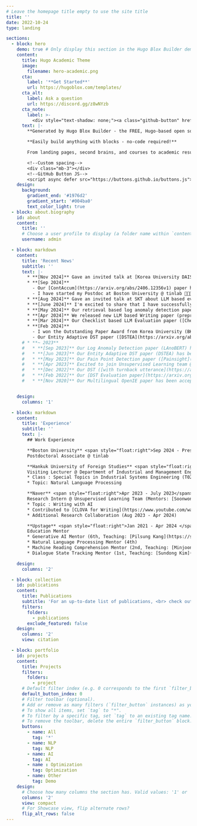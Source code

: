 ```yaml
---
# Leave the homepage title empty to use the site title
title: ''
date: 2022-10-24
type: landing

sections:
  - block: hero
    demo: true # Only display this section in the Hugo Blox Builder demo site
    content:
      title: Hugo Academic Theme
      image:
        filename: hero-academic.png
      cta:
        label: '**Get Started**'
        url: https://hugoblox.com/templates/
      cta_alt:
        label: Ask a question
        url: https://discord.gg/z8wNYzb
      cta_note:
        label: >-
          <div style="text-shadow: none;"><a class="github-button" href="https://github.com/HugoBlox/hugo-blox-builder" data-icon="octicon-star" data-size="large" data-show-count="true" aria-label="Star">Star Hugo Blox Builder</a></div><div style="text-shadow: none;"><a class="github-button" href="https://github.com/HugoBlox/theme-academic-cv" data-icon="octicon-star" data-size="large" data-show-count="true" aria-label="Star">Star the Academic template</a></div>
      text: |-
        **Generated by Hugo Blox Builder - the FREE, Hugo-based open source website builder trusted by 500,000+ sites.**

        **Easily build anything with blocks - no-code required!**

        From landing pages, second brains, and courses to academic resumés, conferences, and tech blogs.

        <!--Custom spacing-->
        <div class="mb-3"></div>
        <!--GitHub Button JS-->
        <script async defer src="https://buttons.github.io/buttons.js"></script>
    design:
      background:
        gradient_end: '#1976d2'
        gradient_start: '#004ba0'
        text_color_light: true
  - block: about.biography
    id: about
    content:
      title: ''
      # Choose a user profile to display (a folder name within `content/authors/`)
      username: admin

  - block: markdown
    content:
      title: 'Recent News'
      subtitle: ''
      text: |-
        * **[Nov 2024]** Gave an invited talk at [Korea University DAIS Lab](https://dais.korea.ac.kr/) about Goal-Oriented Language Model
        * **[Sep 2024]** 
          - Our [ContAccum](https://arxiv.org/abs/2406.12356v1) paper has been accepted to **NeurIPS 2024**! 
          - I have started my Postdoc at Boston University @ tinlab 🤖💭🦔
        * **[Aug 2024]** Gave an invited talk at SKT about LLM based evaluation for Open-ended generation
        * **[June 2024]** I'm excited to share that I have successfully defended my Ph.D! 👩🏻‍🎓🌟
        * **[May 2024]** Our retrieval based log anomaly detection paper ([RAPID](https://arxiv.org/abs/2311.05160)) has been accepted for publication in the EAAI journal! (Q1, IF=8.0)
        * **[Apr 2024]** We released new LLM based Writing paper (preprint)!; Check out [WritingPath](https://arxiv.org/abs/2404.13919)
        * **[Mar 2024]** Our Checklist based LLM Evaluation paper ([CheckEval](https://arxiv.org/abs/2403.18771)) has been accepted at HEAL @ CHI 2024
        * **[Feb 2024]**  
          - I won the Outstanding Paper Award from Korea University (BK21)
          - Our Entity Adaptive DST paper ([DSTEA](https://arxiv.org/abs/2207.03858)) has been accepted for publication in the Knowledge-Based Systems journal (Q1, IF=8.8)
      # * **~ 2023**
      #   * **[Sep 2023]** Our Log Anomaly Detection paper (LAnoBERT) has been accepted for publication in the Applied Soft Computing journal (Q1, IF=8.7)
      #   * **[Jun 2023]** Our Entity Adaptive DST paper (DSTEA) has been accepted at KnowledgeNLP @ KDD 2023
      #   * **[May 2023]** Our Pain Point Detection paper ([Painsight](https://arxiv.org/abs/2306.02043)) has been accepted at WASSA @ ACL 2023
      #   * **[Apr 2023]** Excited to join Unsupervised Learning team @ NAVER as Research intern 
      #   * **[Dec 2022]** Our DST ([with turnback utterance](https://arxiv.org/abs/2108.12637)) paper has been accepted at SereTOD @ EMNLP 2022
      #   * **[Feb 2022]** Our [DST Evaluation paper](https://arxiv.org/abs/2203.03123) has been accepted at ACL 2022
      #   * **[Nov 2020]** Our Multilingual OpenIE paper has been accepted at EMNLP 2020 (findings)


    design:
      columns: '1'

  - block: markdown
    content:
      title: 'Experience'
      subtitle: ''
      text: |-
        ## Work Experience

        **Boston University** <span style="float:right">Sep 2024 - Present</span> <br>
        Postdoctoral Associate @ tinlab

        **Hankuk University of Foreign Studies** <span style="float:right">Mar 2024 - June 2024</span> <br>
        Visiting Lecturer @ Department of Industrial and Management Engineering
        * Class : Special Topics in Industrial Systems Engineering (T02459101)
        * Topic: Natural Language Processing 

        **Naver** <span style="float:right">Apr 2023 - July 2023</span> <br>
        Research Intern @ Unsupervised Learning Team (Mentors: [Soonwon Ka](https://www.linkedin.com/in/soonwon-ka-664045b6/), [Bokyung Son](https://scholar.google.com/citations?user=EoFIGVAAAAAJ&hl=en), [Jaewook Kang](https://scholar.google.com/citations?user=ai2XNnMAAAAJ&hl=en))
        * Topic : Writing with AI
        * Contributed to [CLOVA for Writing](https://www.youtube.com/watch?v=Xl2_a0cxcg8&ab_channel=PLAYNAVER) @ Naver
        * Additional Research Collaboration (Aug 2023 - Apr 2024)

        **Upstage** <span style="float:right">Jan 2021 - Apr 2024 </span> <br>
        Education Mentor
        * Generative AI Mentor (6th, Teaching: [Pilsung Kang](https://scholar.google.com/citations?user=I2pcWZIAAAAJ&hl=en))
        * Natural Language Processing Mentor (4th)
        * Machine Reading Comprehension Mentor (2nd, Teaching: [Minjoon Seo](https://seominjoon.github.io/))
        * Dialogue State Tracking Mentor (1st, Teaching: [Sundong Kim](https://scholar.google.com/citations?user=xKrSnDoAAAAJ&hl=en)) 

    design:
      columns: '2'

  - block: collection
    id: publications
    content:
      title: Publications
      subtitle: 'For an up-to-date list of publications, <br> check out my {{< icon name="google-scholar" pack="ai" >}}[Google Scholar](https://scholar.google.com/citations?user=V6Hm5rEAAAAJ&hl=en).'
      filters:
        folders:
          - publications
        exclude_featured: false
    design:
      columns: '2'
      view: citation

  - block: portfolio
    id: projects
    content:
      title: Projects
      filters:
        folders:
          - project
      # Default filter index (e.g. 0 corresponds to the first `filter_button` instance below).
      default_button_index: 0
      # Filter toolbar (optional).
      # Add or remove as many filters (`filter_button` instances) as you like.
      # To show all items, set `tag` to "*".
      # To filter by a specific tag, set `tag` to an existing tag name.
      # To remove the toolbar, delete the entire `filter_button` block.
      buttons:
        - name: All
          tag: '*'
        - name: NLP
          tag: NLP
        - name: AI
          tag: AI
        - name : Optimization
          tag: Optimization
        - name: Other
          tag: Demo
    design:
      # Choose how many columns the section has. Valid values: '1' or '2'.
      columns: '2'
      view: compact
      # For Showcase view, flip alternate rows?
      flip_alt_rows: false
---
```

